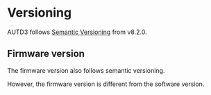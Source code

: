 # Versioning

AUTD3 follows [Semantic Versioning](https://semver.org/) from v8.2.0.

## Firmware version

The firmware version also follows semantic versioning.

However, the firmware version is different from the software version.
